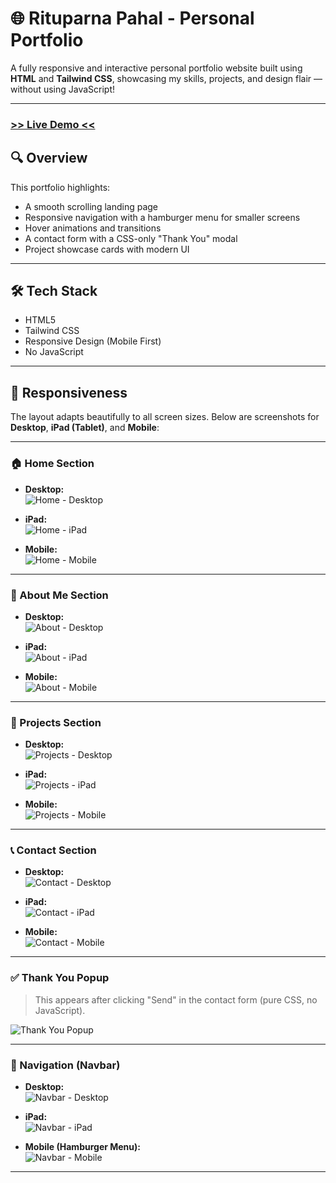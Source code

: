 # 🌐 Rituparna Pahal - Personal Portfolio

A fully responsive and interactive personal portfolio website built using **HTML** and **Tailwind CSS**, showcasing my skills, projects, and design flair — without using JavaScript!

---
### [**>> Live Demo <<**](https://your-url.com)

## 🔍 Overview

This portfolio highlights:
- A smooth scrolling landing page
- Responsive navigation with a hamburger menu for smaller screens
- Hover animations and transitions
- A contact form with a CSS-only "Thank You" modal
- Project showcase cards with modern UI

---

## 🛠️ Tech Stack

- HTML5
- Tailwind CSS
- Responsive Design (Mobile First)
- No JavaScript

---

## 📱 Responsiveness

The layout adapts beautifully to all screen sizes. Below are screenshots for **Desktop**, **iPad (Tablet)**, and **Mobile**:

---

### 🏠 Home Section

- **Desktop:**  
  ![Home - Desktop](/https://github.com/Rituparna-Pahal/Portfolio/blob/main/screenshots/Desktop-Home.png?raw=true)

- **iPad:**  
  ![Home - iPad](/screenshots/home-ipad.png)

- **Mobile:**  
  ![Home - Mobile](/screenshots/home-mobile.png)

---

### 👤 About Me Section

- **Desktop:**  
  ![About - Desktop](/screenshots/about-desktop.png)

- **iPad:**  
  ![About - iPad](/screenshots/about-ipad.png)

- **Mobile:**  
  ![About - Mobile](/screenshots/about-mobile.png)

---

### 📂 Projects Section

- **Desktop:**  
  ![Projects - Desktop](/screenshots/projects-desktop.png)

- **iPad:**  
  ![Projects - iPad](/screenshots/projects-ipad.png)

- **Mobile:**  
  ![Projects - Mobile](/screenshots/projects-mobile.png)

---

### 📞 Contact Section

- **Desktop:**  
  ![Contact - Desktop](/screenshots/contact-desktop.png)

- **iPad:**  
  ![Contact - iPad](/screenshots/contact-ipad.png)

- **Mobile:**  
  ![Contact - Mobile](/screenshots/contact-mobile.png)

---

### ✅ Thank You Popup

> This appears after clicking "Send" in the contact form (pure CSS, no JavaScript).

![Thank You Popup](/screenshots/thank-you.png)

---

### 🍔 Navigation (Navbar)

- **Desktop:**  
  ![Navbar - Desktop](/screenshots/navbar-desktop.png)

- **iPad:**  
  ![Navbar - iPad](/screenshots/navbar-ipad.png)

- **Mobile (Hamburger Menu):**  
  ![Navbar - Mobile](/screenshots/navbar-mobile.png)

---
